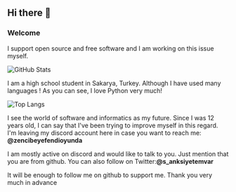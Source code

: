 ## Hi there 👋
### Welcome

I support open source and free software and I am working on this issue myself. 

![GitHub Stats](https://github-readme-stats.vercel.app/api?username=berhatpasha&show_icons=true&hide_title=true&bg_color=000000&text_color=ffffff&title_color=ff6347&icon_color=00bfff)

I am a high school student in Sakarya, Turkey.
Although I have used many languages ! As you can see, I love Python very much!

![Top Langs](https://github-readme-stats.vercel.app/api/top-langs/?username=berhatpasha&layout=compact&bg_color=000000&text_color=ffffff&title_color=ff6347)

I see the world of software and informatics as my future. Since I was 12 years old, I can say that I've been trying to improve myself in this regard. I'm leaving my discord account here in case you want to reach me: **@zencibeyefendioyunda**

I am mostly active on discord and would like to talk to you. Just mention that you are from github. You can also follow on Twitter:**@s_anksiyetemvar**

It will be enough to follow me on github to support me. Thank you very much in advance

